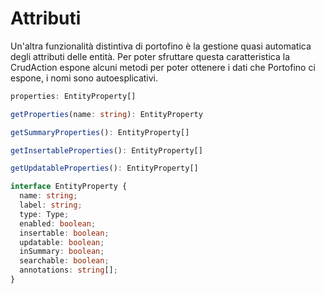 # Attributi

Un'altra funzionalità distintiva di portofino è la gestione quasi automatica degli attributi delle entità.
Per poter sfruttare questa caratteristica la CrudAction espone alcuni metodi per poter ottenere i dati che Portofino ci espone, i nomi sono autoesplicativi.

```ts
properties: EntityProperty[]

getProperties(name: string): EntityProperty

getSummaryProperties(): EntityProperty[]

getInsertableProperties(): EntityProperty[]

getUpdatableProperties(): EntityProperty[]
```

```ts
interface EntityProperty {
  name: string;
  label: string;
  type: Type;
  enabled: boolean;
  insertable: boolean;
  updatable: boolean;
  inSummary: boolean;
  searchable: boolean;
  annotations: string[];
}
```
